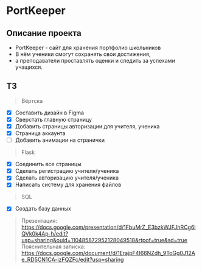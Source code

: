 # PortKeeper

## Описание проекта
* PortKeeper - сайт для хранения портфолио школьников
* В нём ученики смогут сохранять свои достижения,
* а преподаватели проставлять оценки и следить за успехами учащихся.

## ТЗ
> Вёртска
- [x] Составить дизайн в Figma
- [x] Сверстать главную страницу
- [x] Добавить страницы авторизации для учителя, ученика
- [x] Страница аккаунта
- [ ] Добавить анимации на странички
> Flask
- [x] Соединить все страницы
- [x] Сделать регистрацию учителя/ученика
- [x] Сделать авторизацию учителя/ученика
- [x] Написать систему для хранения файлов
> SQL
- [x] Создать базу данных

> Презентация: https://docs.google.com/presentation/d/1FbuMrZ_E3bzkWJFJhRCg6iQVk0k4Ap-h/edit?usp=sharing&ouid=110485872952128049518&rtpof=true&sd=true
> Пояснительная записка: https://docs.google.com/document/d/1ErajpF4I66NZdh_9ToGg0J12Ae_RD5CN1CA-izFQZFc/edit?usp=sharing
